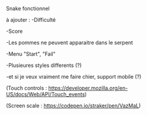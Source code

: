 Snake fonctionnel

à ajouter :
-Difficulté

-Score

-Les pommes ne peuvent apparaitre dans le serpent


-Menu "Start", "Fail"

-Plusieures styles differents (?) 

-et si je veux vraiment me faire chier, support mobile (?)

(Touch controls : https://developer.mozilla.org/en-US/docs/Web/API/Touch_events)

(Screen scale : https://codepen.io/straker/pen/VazMaL)
